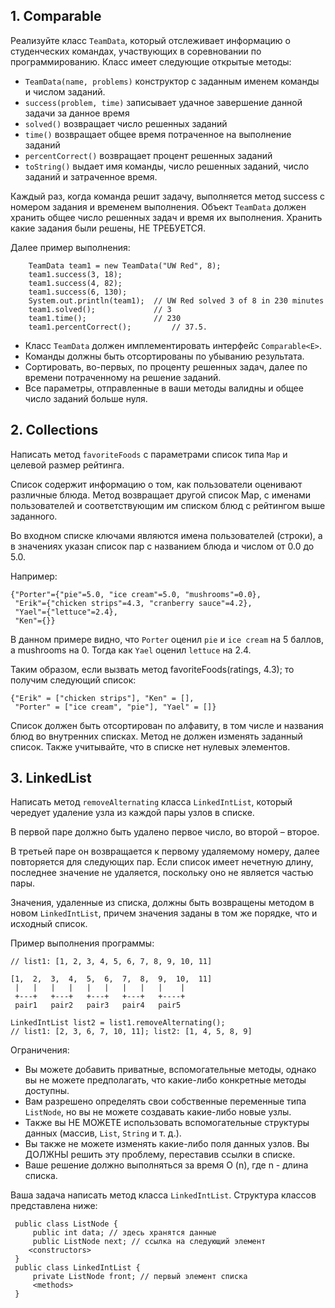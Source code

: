 ## 1. Comparable
Реализуйте класс `TeamData`, который отслеживает информацию о студенческих командах, 
участвующих в соревновании по программированию. Класс имеет следующие открытые методы:

* `TeamData(name, problems)` конструктор с заданным именем команды и числом заданий. 
* `success(problem, time)` записывает удачное завершение данной задачи за данное время
* `solved()` возвращает число решенных заданий
* `time()` возвращает общее время потраченное на выполнение заданий
* `percentCorrect()` возвращает процент решенных заданий
* `toString()` выдает имя команды, число решенных заданий, число заданий и затраченное время.

Каждый раз, когда команда решит задачу, выполняется метод success с номером задания 
и временем выполнения. Объект `TeamData` должен хранить общее число решенных задач 
и время их выполнения. Хранить какие задания были решены, НЕ ТРЕБУЕТСЯ.

Далее пример выполнения:
```
    TeamData team1 = new TeamData("UW Red", 8); 
    team1.success(3, 18); 
    team1.success(4, 82); 
    team1.success(6, 130); 
    System.out.println(team1);	// UW Red solved 3 of 8 in 230 minutes
    team1.solved(); 			// 3
    team1.time(); 				// 230
    team1.percentCorrect(); 		// 37.5.
```

* Класс `TeamData` должен имплементировать интерфейс `Comparable<E>`. 
* Команды должны быть отсортированы по убыванию результата. 
* Сортировать, во-первых, по проценту решенных задач, далее по времени потраченному на решение заданий.
* Все параметры, отправленные в ваши методы валидны и общее число заданий больше нуля.

## 2. Collections
Написать метод `favoriteFoods` с параметрами список типа `Map` и целевой размер рейтинга. 

Список содержит информацию о том, как пользователи оценивают различные блюда. 
Метод возвращает другой список Map, с именами пользователей и соответствующим им 
 списком блюд с рейтингом выше заданного.
 
Во входном списке ключами являются имена пользователей (строки),
 а в значениях указан список пар с названием блюда и числом от 0.0 до 5.0. 
 
 Например:
 
```
{"Porter"={"pie"=5.0, "ice cream"=5.0, "mushrooms"=0.0}, 
 "Erik"={"chicken strips"=4.3, "cranberry sauce"=4.2}, 
 "Yael"={"lettuce"=2.4}, 
 "Ken"={}}
 ```
В данном примере видно, что `Porter` оценил `pie` и `ice cream` на 5 баллов, 
а mushrooms на 0. Тогда как `Yael` оценил `lettuce` на 2.4.

Таким образом, если вызвать метод favoriteFoods(ratings, 4.3); то получим следующий список: 
```
{"Erik" = ["chicken strips"], "Ken" = [], 
 "Porter" = ["ice cream", "pie"], "Yael" = []}
``` 
Список должен быть отсортирован по алфавиту, в том числе и названия блюд во внутренних списках. Метод не должен изменять заданный список. Также учитывайте, что в списке нет нулевых элементов.

## 3. LinkedList
Написать метод `removeAlternating` класса `LinkedIntList`, 
который чередует удаление узла из каждой пары узлов в списке. 

В первой паре должно быть удалено первое число, во второй – второе. 

В третьей паре он возвращается к первому удаляемому номеру, далее повторяется для следующих пар. 
Если список имеет нечетную длину, последнее значение не удаляется, 
поскольку оно не является частью пары. 

Значения, удаленные из списка, 
должны быть возвращены методом в новом `LinkedIntList`, 
причем значения заданы в том же порядке, что и исходный список. 

Пример выполнения программы:
```
// list1: [1, 2, 3, 4, 5, 6, 7, 8, 9, 10, 11]

[1,  2,  3,  4,  5,  6,  7,  8,  9,  10,  11]
 |   |   |   |   |   |   |   |   |    |
 +---+   +---+   +---+   +---+   +----+
 pair1   pair2   pair3   pair4   pair5

LinkedIntList list2 = list1.removeAlternating(); 
// list1: [2, 3, 6, 7, 10, 11]; list2: [1, 4, 5, 8, 9]
```

Ограничения: 
- Вы можете добавить приватные, вспомогательные методы, однако вы не можете предполагать, что какие-либо конкретные методы доступны. 
- Вам разрешено определять свои собственные переменные типа `ListNode`, но вы не можете создавать какие-либо новые узлы.
- Также вы НЕ МОЖЕТЕ использовать вспомогательные структуры данных (массив, `List`, `String` и т. д.). 
- Вы также не можете изменять какие-либо поля данных узлов. Вы ДОЛЖНЫ решить эту проблему, переставив ссылки в списке. 
- Ваше решение должно выполняться за время O (n), где n - длина списка.

Ваша задача написать метод класса `LinkedIntList`. Структура классов представлена ниже:
```
 public class ListNode {
     public int data; // здесь хранятся данные
     public ListNode next; // ссылка на следующий элемент
	<constructors>
 }
 public class LinkedIntList {
     private ListNode front; // первый элемент списка
     <methods>
 }
```